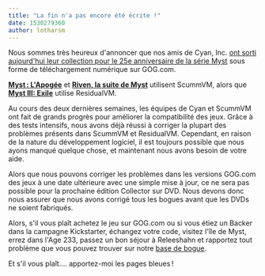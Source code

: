 ```yaml
---
title: "La fin n'a pas encore été écrite !"
date: 1530279360
author: lotharsm
---
```


Nous sommes très heureux d'annoncer que nos amis de Cyan, Inc. [ont sorti aujourd'hui leur collection pour le 25e anniversaire de la série Myst](https://www.gog.com/news/release_myst_iii_exile_myst_iv_revelation?pp=22d200f8670dbdb3e253a90eee5098477c95c23d) sous forme de téléchargement numérique sur GOG.com.

**[Myst : L'Apogée](https://www.gog.com/game/myst_masterpiece_edition?pp=22d200f8670dbdb3e253a90eee5098477c95c23d)** et **[Riven, la suite de Myst](https://www.gog.com/game/riven_the_sequel_to_myst?pp=22d200f8670dbdb3e253a90eee5098477c95c23d)** utilisent ScummVM, alors que **[Myst III: Exile](https://www.gog.com/game/myst_3_exile?pp=22d200f8670dbdb3e253a90eee5098477c95c23d)** utilise ResidualVM.

Au cours des deux dernières semaines, les équipes de Cyan et ScummVM ont fait de grands progrès pour améliorer la compatibilité des jeux. Grâce à des tests intensifs, nous avons déjà réussi à corriger la plupart des problèmes présents dans ScummVM et ResidualVM. Cependant, en raison de la nature du développement logiciel, il est toujours possible que nous ayons manqué quelque chose, et maintenant nous avons besoin de votre aide.

Alors que nous pouvons corriger les problèmes dans les versions GOG.com des jeux à une date ultérieure avec une simple mise à jour, ce ne sera pas possible pour la prochaine édition Collector sur DVD. Nous devons donc nous assurer que nous avons corrigé tous les bogues avant que les DVDs ne soient fabriqués.

Alors, s'il vous plaît achetez le jeu sur GOG.com ou si vous étiez un Backer dans la campagne Kickstarter, échangez votre code, visitez l'île de Myst, errez dans l'Age 233, passez un bon séjour à Releeshahn et rapportez tout problème que vous pouvez trouver sur notre [base de bogue](http://bugs.scummvm.org/).

Et s'il vous plaît.... apportez-moi les pages bleues !
